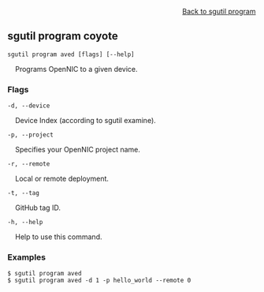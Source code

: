 <div id="readme" class="Box-body readme blob js-code-block-container">
<article class="markdown-body entry-content p-3 p-md-6" itemprop="text">
<p align="right">
<a href="https://github.com/fpgasystems/sgrt/blob/main/cli/manual/sgutil-program.md#sgutil-program">Back to sgutil program</a>
</p>

## sgutil program coyote

<code>sgutil program aved [flags] [--help]</code>
<p>
  &nbsp; &nbsp; Programs OpenNIC to a given device.
</p>

### Flags
<code>-d, --device <string></code>
<p>
  &nbsp; &nbsp; Device Index (according to sgutil examine).
</p>

<code>-p, --project <string></code>
<p>
  &nbsp; &nbsp; Specifies your OpenNIC project name.
</p>

<code>-r, --remote <string></code>
<p>
  &nbsp; &nbsp; Local or remote deployment.
</p>

<code>-t, --tag <string></code>
<p>
  &nbsp; &nbsp; GitHub tag ID.
</p>

<code>-h, --help <string></code>
<p>
  &nbsp; &nbsp; Help to use this command.
</p>

### Examples
```
$ sgutil program aved
$ sgutil program aved -d 1 -p hello_world --remote 0
```